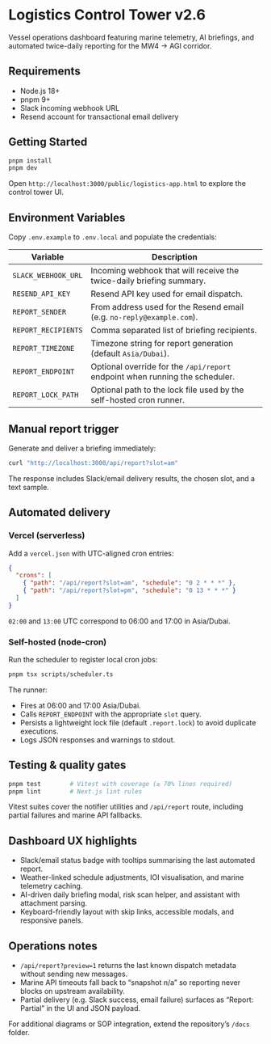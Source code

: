 # Logistics Control Tower v2.6

Vessel operations dashboard featuring marine telemetry, AI briefings, and automated twice-daily reporting for the MW4 → AGI corridor.

## Requirements

- Node.js 18+
- pnpm 9+
- Slack incoming webhook URL
- Resend account for transactional email delivery

## Getting Started

```bash
pnpm install
pnpm dev
```

Open `http://localhost:3000/public/logistics-app.html` to explore the control tower UI.

## Environment Variables

Copy `.env.example` to `.env.local` and populate the credentials:

| Variable | Description |
| --- | --- |
| `SLACK_WEBHOOK_URL` | Incoming webhook that will receive the twice-daily briefing summary. |
| `RESEND_API_KEY` | Resend API key used for email dispatch. |
| `REPORT_SENDER` | From address used for the Resend email (e.g. `no-reply@example.com`). |
| `REPORT_RECIPIENTS` | Comma separated list of briefing recipients. |
| `REPORT_TIMEZONE` | Timezone string for report generation (default `Asia/Dubai`). |
| `REPORT_ENDPOINT` | Optional override for the `/api/report` endpoint when running the scheduler. |
| `REPORT_LOCK_PATH` | Optional path to the lock file used by the self-hosted cron runner. |

## Manual report trigger

Generate and deliver a briefing immediately:

```bash
curl "http://localhost:3000/api/report?slot=am"
```

The response includes Slack/email delivery results, the chosen slot, and a text sample.

## Automated delivery

### Vercel (serverless)

Add a `vercel.json` with UTC-aligned cron entries:

```json
{
  "crons": [
    { "path": "/api/report?slot=am", "schedule": "0 2 * * *" },
    { "path": "/api/report?slot=pm", "schedule": "0 13 * * *" }
  ]
}
```

`02:00` and `13:00` UTC correspond to 06:00 and 17:00 in Asia/Dubai.

### Self-hosted (node-cron)

Run the scheduler to register local cron jobs:

```bash
pnpm tsx scripts/scheduler.ts
```

The runner:

- Fires at 06:00 and 17:00 Asia/Dubai.
- Calls `REPORT_ENDPOINT` with the appropriate `slot` query.
- Persists a lightweight lock file (default `.report.lock`) to avoid duplicate executions.
- Logs JSON responses and warnings to stdout.

## Testing & quality gates

```bash
pnpm test        # Vitest with coverage (≥ 70% lines required)
pnpm lint        # Next.js lint rules
```

Vitest suites cover the notifier utilities and `/api/report` route, including partial failures and marine API fallbacks.

## Dashboard UX highlights

- Slack/email status badge with tooltips summarising the last automated report.
- Weather-linked schedule adjustments, IOI visualisation, and marine telemetry caching.
- AI-driven daily briefing modal, risk scan helper, and assistant with attachment parsing.
- Keyboard-friendly layout with skip links, accessible modals, and responsive panels.

## Operations notes

- `/api/report?preview=1` returns the last known dispatch metadata without sending new messages.
- Marine API timeouts fall back to “snapshot n/a” so reporting never blocks on upstream availability.
- Partial delivery (e.g. Slack success, email failure) surfaces as “Report: Partial” in the UI and JSON payload.

For additional diagrams or SOP integration, extend the repository’s `/docs` folder.

